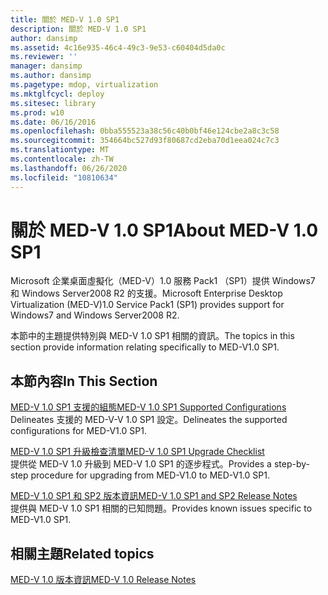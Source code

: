 ```yaml
---
title: 關於 MED-V 1.0 SP1
description: 關於 MED-V 1.0 SP1
author: dansimp
ms.assetid: 4c16e935-46c4-49c3-9e53-c60404d5da0c
ms.reviewer: ''
manager: dansimp
ms.author: dansimp
ms.pagetype: mdop, virtualization
ms.mktglfcycl: deploy
ms.sitesec: library
ms.prod: w10
ms.date: 06/16/2016
ms.openlocfilehash: 0bba555523a38c56c40b0bf46e124cbe2a8c3c58
ms.sourcegitcommit: 354664bc527d93f80687cd2eba70d1eea024c7c3
ms.translationtype: MT
ms.contentlocale: zh-TW
ms.lasthandoff: 06/26/2020
ms.locfileid: "10810634"
---
```

# <span data-ttu-id="9835a-103">關於 MED-V 1.0 SP1</span><span class="sxs-lookup"><span data-stu-id="9835a-103">About MED-V 1.0 SP1</span></span>


<span data-ttu-id="9835a-104">Microsoft 企業桌面虛擬化（MED-V）1.0 服務 Pack1 （SP1）提供 Windows7 和 Windows Server2008 R2 的支援。</span><span class="sxs-lookup"><span data-stu-id="9835a-104">Microsoft Enterprise Desktop Virtualization (MED-V)1.0 Service Pack1 (SP1) provides support for Windows7 and Windows Server2008 R2.</span></span>

<span data-ttu-id="9835a-105">本節中的主題提供特別與 MED-V 1.0 SP1 相關的資訊。</span><span class="sxs-lookup"><span data-stu-id="9835a-105">The topics in this section provide information relating specifically to MED-V1.0 SP1.</span></span>

## <span data-ttu-id="9835a-106">本節內容</span><span class="sxs-lookup"><span data-stu-id="9835a-106">In This Section</span></span>


<a href="" id="med-v-1-0-sp1-supported-configurations"></a>[<span data-ttu-id="9835a-107">MED-V 1.0 SP1 支援的組態</span><span class="sxs-lookup"><span data-stu-id="9835a-107">MED-V 1.0 SP1 Supported Configurations</span></span>](med-v-10-sp1-supported-configurationsmedv-10-sp1.md)  
<span data-ttu-id="9835a-108">Delineates 支援的 MED-V-V 1.0 SP1 設定。</span><span class="sxs-lookup"><span data-stu-id="9835a-108">Delineates the supported configurations for MED-V1.0 SP1.</span></span>

<a href="" id="med-v-1-0-sp1-upgrade-checklist"></a>[<span data-ttu-id="9835a-109">MED-V 1.0 SP1 升級檢查清單</span><span class="sxs-lookup"><span data-stu-id="9835a-109">MED-V 1.0 SP1 Upgrade Checklist</span></span>](med-v-10-sp1-upgrade-checklistmedv-10-sp1.md)  
<span data-ttu-id="9835a-110">提供從 MED-V 1.0 升級到 MED-V 1.0 SP1 的逐步程式。</span><span class="sxs-lookup"><span data-stu-id="9835a-110">Provides a step-by-step procedure for upgrading from MED-V1.0 to MED-V1.0 SP1.</span></span>

<a href="" id="med-v-1-0-sp1-and-sp2-release-notes"></a>[<span data-ttu-id="9835a-111">MED-V 1.0 SP1 和 SP2 版本資訊</span><span class="sxs-lookup"><span data-stu-id="9835a-111">MED-V 1.0 SP1 and SP2 Release Notes</span></span>](med-v-10-sp1-and-sp2-release-notesmedv-10-sp1.md)  
<span data-ttu-id="9835a-112">提供與 MED-V 1.0 SP1 相關的已知問題。</span><span class="sxs-lookup"><span data-stu-id="9835a-112">Provides known issues specific to MED-V1.0 SP1.</span></span>

## <span data-ttu-id="9835a-113">相關主題</span><span class="sxs-lookup"><span data-stu-id="9835a-113">Related topics</span></span>


[<span data-ttu-id="9835a-114">MED-V 1.0 版本資訊</span><span class="sxs-lookup"><span data-stu-id="9835a-114">MED-V 1.0 Release Notes</span></span>](med-v-10-release-notesmedv-10.md)

 

 





